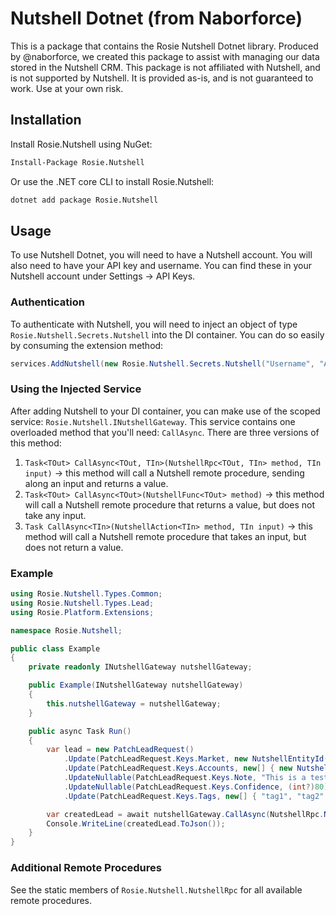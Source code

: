 # Nutshell Dotnet (from Naborforce)

This is a package that contains the Rosie Nutshell Dotnet library.  Produced by @naborforce, we created this package
to assist with managing our data stored in the Nutshell CRM. This package is not affiliated with Nutshell, and is not
supported by Nutshell.  It is provided as-is, and is not guaranteed to work.  Use at your own risk.


## Installation
Install Rosie.Nutshell using NuGet:

```ps
Install-Package Rosie.Nutshell
```

Or use the .NET core CLI to install Rosie.Nutshell:
```bash
dotnet add package Rosie.Nutshell
```

## Usage
To use Nutshell Dotnet, you will need to have a Nutshell account.  You will also need to have your API key and username.
You can find these in your Nutshell account under Settings -> API Keys.

### Authentication
To authenticate with Nutshell, you will need to inject an object of type `Rosie.Nutshell.Secrets.Nutshell` into the DI
container.  You can do so easily by consuming the extension method: 
```csharp 
services.AddNutshell(new Rosie.Nutshell.Secrets.Nutshell("Username", "ApiKey"));
```

### Using the Injected Service
After adding Nutshell to your DI container, you can make use of the scoped service: `Rosie.Nutshell.INutshellGateway`.
This service contains one overloaded method that you'll need: `CallAsync`.   There are three versions of this method:
1. `Task<TOut> CallAsync<TOut, TIn>(NutshellRpc<TOut, TIn> method, TIn input)` -> this method will call a Nutshell
    remote procedure, sending along an input and returns a value.
2. `Task<TOut> CallAsync<TOut>(NutshellFunc<TOut> method)` -> this method will call a Nutshell remote procedure that
    returns a value, but does not take any input.
3. `Task CallAsync<TIn>(NutshellAction<TIn> method, TIn input)` -> this method will call a Nutshell remote procedure
    that takes an input, but does not return a value.

### Example
```csharp
using Rosie.Nutshell.Types.Common;
using Rosie.Nutshell.Types.Lead;
using Rosie.Platform.Extensions;

namespace Rosie.Nutshell;

public class Example
{
    private readonly INutshellGateway nutshellGateway;

    public Example(INutshellGateway nutshellGateway)
    {
        this.nutshellGateway = nutshellGateway;
    }

    public async Task Run()
    {
        var lead = new PatchLeadRequest()
            .Update(PatchLeadRequest.Keys.Market, new NutshellEntityId(19))
            .Update(PatchLeadRequest.Keys.Accounts, new[] { new NutshellEntityRevision(1384, "1") })
            .UpdateNullable(PatchLeadRequest.Keys.Note, "This is a test note.")
            .UpdateNullable(PatchLeadRequest.Keys.Confidence, (int?)80)
            .Update(PatchLeadRequest.Keys.Tags, new[] { "tag1", "tag2" });

        var createdLead = await nutshellGateway.CallAsync(NutshellRpc.NewLead, lead);
        Console.WriteLine(createdLead.ToJson());
    }
}
```

### Additional Remote Procedures
See the static members of `Rosie.Nutshell.NutshellRpc` for all available remote procedures.
